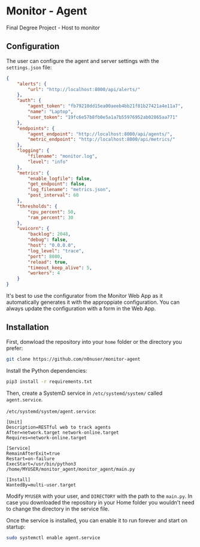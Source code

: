 # Monitor - Agent

Final Degree Project - Host to monitor


## Configuration

The user can configure the agent and server settings with the `settings.json` file:

```json
{
    "alerts": {
        "url": "http://localhost:8000/api/alerts/"
    },
    "auth": {
        "agent_token": "fb79210dd15ea00aeeb4bb21f81b27421a4e11a7",
        "name": "Laptop",
        "user_token": "19fc6e57b8fb0e5a1a7b55976952ab02865aa771"
    },
    "endpoints": {
        "agent_endpoint": "http://localhost:8000/api/agents/",
        "metric_endpoint": "http://localhost:8000/api/metrics/"
    },
    "logging": {
        "filename": "monitor.log",
        "level": "info"
    },
    "metrics": {
        "enable_logfile": false,
        "get_endpoint": false,
        "log_filename": "metrics.json",
        "post_interval": 60
    },
    "thresholds": {
        "cpu_percent": 50,
        "ram_percent": 30
    },
    "uvicorn": {
        "backlog": 2048,
        "debug": false,
        "host": "0.0.0.0",
        "log_level": "trace",
        "port": 8080,
        "reload": true,
        "timeout_keep_alive": 5,
        "workers": 4
    }
}
```

It's best to use the configurator from the Monitor Web App as it automatically generates it with the approppiate configuration.
You can always update the configuration with a form in the Web App.

## Installation

First, donwload the repository into your `home` folder or the directory you prefer:

```bash
git clone https://github.com/n0nuser/monitor-agent
```

Install the Python dependencies:

```bash
pip3 install -r requirements.txt
```

Then, create a SystemD service in `/etc/systemd/system/` called `agent.service`.

`/etc/systemd/system/agent.service`:

```service
[Unit]
Description=RESTful web to track agents
After=network.target network-online.target
Requires=network-online.target

[Service]
RemainAfterExit=true
Restart=on-failure
ExecStart=/usr/bin/python3 /home/MYUSER/monitor_agent/monitor_agent/main.py

[Install]
WantedBy=multi-user.target
```

Modify `MYUSER` with your user, and `DIRECTORY` with the path to the `main.py`. In case you downloaded the repository in your Home folder you wouldn't need to change the directory in the service file.

Once the service is installed, you can enable it to run forever and start on startup:

```bash
sudo systemctl enable agent.service
```
